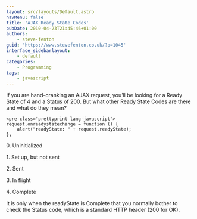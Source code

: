 ```yaml
---
layout: src/layouts/Default.astro
navMenu: false
title: 'AJAX Ready State Codes'
pubDate: 2010-04-23T21:45:46+01:00
authors:
    - steve-fenton
guid: 'https://www.stevefenton.co.uk/?p=1045'
interface_sidebarlayout:
    - default
categories:
    - Programming
tags:
    - javascript
---
```


If you are hand-cranking an AJAX request, you’ll be looking for a Ready State of 4 and a Status of 200. But what other Ready State Codes are there and what do they mean?

```
<pre class="prettyprint lang-javascript">
request.onreadystatechange = function () {
    alert("readyState: " + request.readyState);
};
```
0\. Uninitialized

1\. Set up, but not sent

2\. Sent

3\. In flight

4\. Complete

It is only when the readyState is Complete that you normally bother to check the Status code, which is a standard HTTP header (200 for OK).
